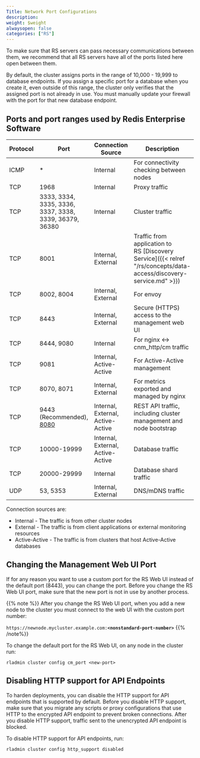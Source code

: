 ```yaml
---
Title: Network Port Configurations
description:
weight: $weight
alwaysopen: false
categories: ["RS"]
---
```

To make sure that RS servers can pass necessary communications between them,
we recommend that all RS servers have all of the ports listed here open
between them.

By default, the cluster assigns ports in the range of 10,000 - 19,999
to database endpoints. If you assign a specific port for a database when
you create it, even outside of this range, the cluster only verifies
that the assigned port is not already in use. You must manually
update your firewall with the port for that new database endpoint.

## Ports and port ranges used by Redis Enterprise Software

| Protocol | Port | Connection Source | Description |
|------------|-----------------|-----------------|-----------------|
| ICMP | * | Internal | For connectivity checking between nodes |
| TCP | 1968 | Internal | Proxy traffic |
| TCP | 3333, 3334, 3335, 3336, 3337, 3338, 3339, 36379, 36380 | Internal | Cluster traffic |
| TCP | 8001 | Internal, External | Traffic from application to RS [Discovery Service]({{< relref "/rs/concepts/data-access/discovery-service.md" >}}) |
| TCP | 8002, 8004 | Internal, External | For envoy |
| TCP | 8443 | Internal, External | Secure (HTTPS) access to the management web UI |
| TCP | 8444, 9080 | Internal | For nginx <-> cnm_http/cm traffic |
| TCP | 9081 | Internal, Active-Active | For Active-Active management |
| TCP | 8070, 8071 | Internal, External | For metrics exported and managed by nginx |
| TCP | 9443 (Recommended), [8080](#turning-off-http-support) | Internal, External, Active-Active | REST API traffic, including cluster management and node bootstrap |
| TCP | 10000-19999 | Internal, External, Active-Active | Database traffic |
| TCP | 20000-29999 | Internal | Database shard traffic |
| UDP | 53, 5353 | Internal, External | DNS/mDNS traffic |

Connection sources are:

- Internal - The traffic is from other cluster nodes
- External - The traffic is from client applications or external monitoring resources
- Active-Active - The traffic is from clusters that host Active-Active databases

## Changing the Management Web UI Port

If for any reason you want to use a custom port for the RS Web UI
instead of the default port (8443), you can change the port. Before you
change the RS Web UI port, make sure that the new port is not in
use by another process.

{{% note %}}
After you change the RS Web UI port, when you add a new node to the
cluster you must connect to the web UI with the custom port number:

`https://newnode.mycluster.example.com:`**`<nonstandard-port-number>`**
{{% /note%}}

To change the default port for the RS Web UI, on any node in the cluster run:

```src
rladmin cluster config cm_port <new-port>
```

## Disabling HTTP support for API Endpoints

To harden deployments, you can disable the HTTP support for API endpoints that is supported by default.
Before you disable HTTP support, make sure that you migrate any scripts or proxy configurations that use HTTP to the encrypted API endpoint
to prevent broken connections.
After you disable HTTP support, traffic sent to the unencrypted API endpoint is blocked.

To disable HTTP support for API endpoints, run:

```src
rladmin cluster config http_support disabled
```
